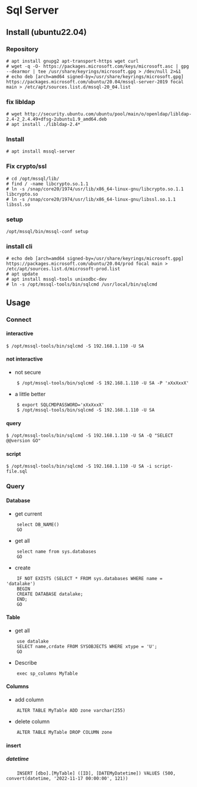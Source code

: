 # Sql Server
## Install (ubuntu22.04)
### Repository
    # apt install gnupg2 apt-transport-https wget curl
    # wget -q -O- https://packages.microsoft.com/keys/microsoft.asc | gpg --dearmor | tee /usr/share/keyrings/microsoft.gpg > /dev/null 2>&1  
    # echo deb [arch=amd64 signed-by=/usr/share/keyrings/microsoft.gpg] https://packages.microsoft.com/ubuntu/20.04/mssql-server-2019 focal main > /etc/apt/sources.list.d/mssql-20_04.list
### fix libldap
    # wget http://security.ubuntu.com/ubuntu/pool/main/o/openldap/libldap-2.4-2_2.4.49+dfsg-2ubuntu1.9_amd64.deb
    # apt install ./libldap-2.4*
### Install
    # apt install mssql-server
### Fix crypto/ssl
    # cd /opt/mssql/lib/
    # find / -name libcrypto.so.1.1
    # ln -s /snap/core20/1974/usr/lib/x86_64-linux-gnu/libcrypto.so.1.1 libcrypto.so
    # ln -s /snap/core20/1974/usr/lib/x86_64-linux-gnu/libssl.so.1.1 libssl.so
### setup
    /opt/mssql/bin/mssql-conf setup
### install cli
    # echo deb [arch=amd64 signed-by=/usr/share/keyrings/microsoft.gpg] https://packages.microsoft.com/ubuntu/20.04/prod focal main > /etc/apt/sources.list.d/microsoft-prod.list
    # apt update
    # apt install mssql-tools unixodbc-dev
    # ln -s /opt/mssql-tools/bin/sqlcmd /usr/local/bin/sqlcmd

## Usage
### Connect
#### interactive
    $ /opt/mssql-tools/bin/sqlcmd -S 192.168.1.110 -U SA
#### not interactive
* not secure
```
    $ /opt/mssql-tools/bin/sqlcmd -S 192.168.1.110 -U SA -P 'xXxXxxX'
```
* a little better
```
    $ export SQLCMDPASSWORD='xXxXxxX'
    $ /opt/mssql-tools/bin/sqlcmd -S 192.168.1.110 -U SA
```    
#### query
    $ /opt/mssql-tools/bin/sqlcmd -S 192.168.1.110 -U SA -Q "SELECT @@version GO"
#### script
    $ /opt/mssql-tools/bin/sqlcmd -S 192.168.1.110 -U SA -i script-file.sql

### Query 
#### Database
* get current
```
    select DB_NAME()
    GO
```    
* get all 
```
    select name from sys.databases
    GO
```    
* create
```
    IF NOT EXISTS (SELECT * FROM sys.databases WHERE name = 'datalake')
    BEGIN
    CREATE DATABASE datalake;
    END;
    GO
```    
#### Table
* get all
```
    use datalake
    SELECT name,crdate FROM SYSOBJECTS WHERE xtype = 'U';
    GO
```    
* Describe
```
    exec sp_columns MyTable
```    
#### Columns
* add column 
```
    ALTER TABLE MyTable ADD zone varchar(255)
```
* delete column 
```
    ALTER TABLE MyTable DROP COLUMN zone
```

#### insert
##### datetime
```
    INSERT [dbo].[MyTable] ([ID], [DATEMyDatetime]) VALUES (500, convert(datetime, '2022-11-17 00:00:00', 121))
``` 